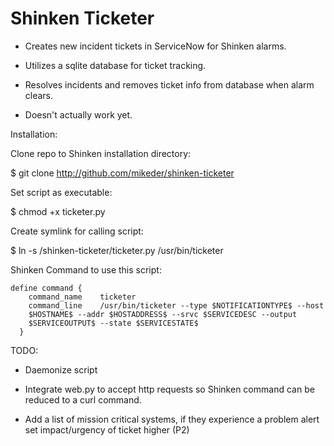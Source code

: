 Shinken Ticketer
======

* Creates new incident tickets in ServiceNow for Shinken alarms.

* Utilizes a sqlite database for ticket tracking.

* Resolves incidents and removes ticket info from database when alarm clears.

* Doesn't actually work yet.

Installation:

Clone repo to Shinken installation directory:

  $ git clone http://github.com/mikeder/shinken-ticketer

Set script as executable:

  $ chmod +x ticketer.py

Create symlink for calling script:

  $ ln -s /shinken-ticketer/ticketer.py /usr/bin/ticketer


Shinken Command to use this script:

```
define command {
    command_name    ticketer
    command_line    /usr/bin/ticketer --type $NOTIFICATIONTYPE$ --host
    $HOSTNAME$ --addr $HOSTADDRESS$ --srvc $SERVICEDESC --output
    $SERVICEOUTPUT$ --state $SERVICESTATE$
  }
```

TODO:

* Daemonize script

* Integrate web.py to accept http requests so Shinken command can be reduced
to a curl command.

* Add a list of mission critical systems, if they experience a problem alert
set impact/urgency of ticket higher (P2)
